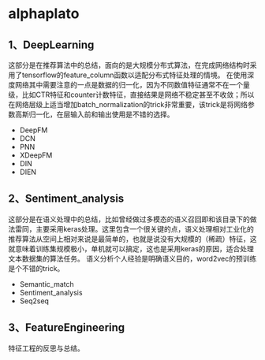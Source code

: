 # alphaplato

## 1、DeepLearning
   这部分是在推荐算法中的总结，面向的是大规模分布式算法，在完成网络结构时采用了tensorflow的feature_column函数以适配分布式特征处理的情境。
   在使用深度网络其中需要注意的一点是数据的归一化，因为不同数值特征通常不在一个量级，比如CTR特征和counter计数特征，直接结果是网络不稳定甚至不收敛；所以在网络层级上适当增加batch_normalization的trick非常重要，该trick是将网络参数高斯归一化，在层输入前和输出使用是不错的选择。
   
* DeepFM
* DCN
* PNN
* XDeepFM
* DIN
* DIEN

## 2、Sentiment_analysis
  这部分是在语义处理中的总结，比如曾经做过多模态的语义召回即和该目录下的做法雷同，主要采用keras处理。这里包含一个很关键的点，语义处理相对工业化的推荐算法从空间上相对来说是最简单的，也就是说没有大规模的（稀疏）特征，这就意味着训练集规模极小，单机就可以搞定，这也是采用keras的原因，适合处理文本数据集的算法任务。
  语义分析个人经验是明确语义目的，word2vec的预训练是个不错的trick。
  
* Semantic_match
* Sentiment_analysis
* Seq2seq

## 3、FeatureEngineering
  特征工程的反思与总结。
